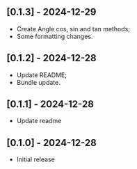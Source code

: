 ## [0.1.3] - 2024-12-29

- Create Angle cos, sin and tan methods;
- Some formatting changes.

## [0.1.2] - 2024-12-28

- Update README;
- Bundle update.

## [0.1.1] - 2024-12-28

- Update readme

## [0.1.0] - 2024-12-28

- Initial release
